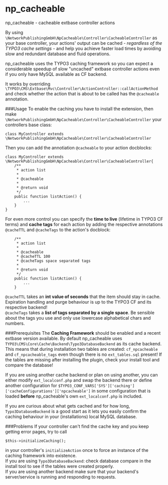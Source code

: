 np_cacheable
============

np_cacheable - cacheable extbase controller actions

By using `\NetworkPublishingGmbH\NpCacheable\Controller\CacheableController` as your
base controller, your actions' output can be cached - _regardless of the TYPO3 cache settings_ -
and help you achieve faster load times by avoiding slow and redundant database and fluid operations.

np_cacheable uses the TYPO3 caching framework so you can expect a considerable speedup of slow
"uncached" extbase controller actions even if you only have MySQL available as CF backend.

It works by overriding `\TYPO3\CMS\Extbase\Mvc\Controller\ActionController::callActionMethod`
and check whether the action that is about to be called has the `@cacheable` annotation.

###Usage
To enable the caching you have to install the extension, then make `\NetworkPublishingGmbH\NpCacheable\Controller\CacheableController`
your controllers base class:

```
class MyController extends \NetworkPublishingGmbH\NpCacheable\Controller\CacheableController
```

Then you can add the annotiation `@cacheable` to your action docblocks:
```
class MyController extends \NetworkPublishingGmbH\NpCacheable\Controller\CacheableController{
	/**
	 * action list
	 *
	 * @cacheable
	 * 
	 * @return void
	 */
	public function listAction() {
		...
	}
}

``` 

For even more control you can specify the **time to live** (lifetime in TYPO3 CF terms)
and **cache tags** for each action by adding the respective annotations `@cacheTTL` and
`@cacheTags` to the action's docblock:

```
	/**
	 * action list
	 *
	 * @cacheable
	 * @cacheTTL 100
	 * @cacheTags space separated tags
	 * 
	 * @return void
	 */
	public function listAction() {
		...
	}
```
`@cacheTTL` takes an **int value of seconds** that the item should stay in cache. Expiration handling
and purge behaviour is up to the TYPO3 CF and its respective backend!  
`@cacheTags` takes a **list of tags separated by a single space**. Be sensible about the tags you use
and only use lowercase alphabetical chars and numbers.

###Prerequisites
The **Caching Framework** should be enabled and a recent extbase version available.
By default np_cacheable uses `TYPO3\CMS\Core\Cache\Backend\Typo3DatabaseBackend` as
its cache backend. This means that during installation two tables are created: `cf_npcacheable` and
`cf_npcacheable_tags` even though there is no `ext_tables.sql` present! If the tables are missing
after installing the plugin, check your install tool and compare the database!

If you are using another cache backend or plan on using another, you can either modify 
`ext_localconf.php` and swap the backend there or define another configuration for `$TYPO3_CONF_VARS['SYS']['caching']['cacheConfigurations']['npcacheable']` in some configuration that is loaded **before** np_cacheable's own `ext_localconf.php` is included.

If you are curious about what gets cached and for how long, `Typo3DatabaseBackend` is a good
start as it lets you easily confirm the caching behaviour in your (installations) local MySQL database.

###Problems
If your controller can't find the cache key and you keep getting error pages, try to call
```
$this->initializeCaching();
``` 
in your controller's `initializeAction` once to force an instance of the caching framework into
existence.  
If you are using `Typo3DatabaseBackend`: check database compare in the install tool to see if the 
tables were created properly.  
If you are using another backend make sure that your backend's server/service is running and
responding to requests.

